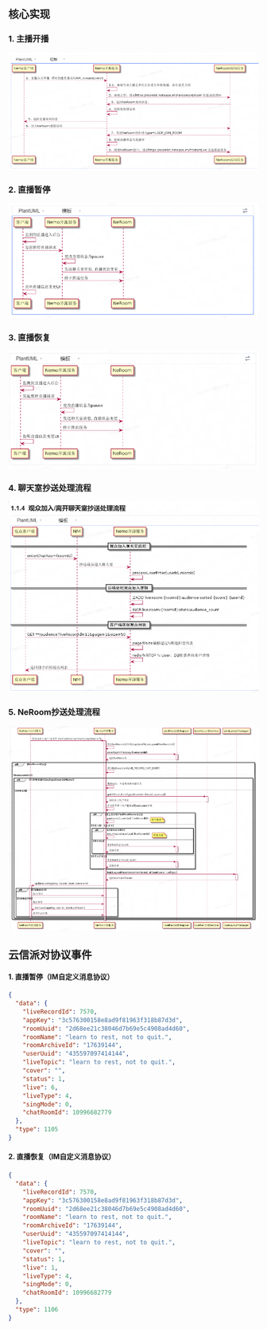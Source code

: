 ## 核心实现
### 1. 主播开播
![](./主播开播.png)
### 2. 直播暂停
![](./直播暂停.png)
### 3. 直播恢复
![](./直播恢复.png)
### 4. 聊天室抄送处理流程
![](./聊天室抄送处理流程.png)
### 5. NeRoom抄送处理流程
![](./NeRoom抄送处理流程.png)

## 云信派对协议事件
#### 1. 直播暂停（IM自定义消息协议）
```json
{
  "data": {
    "liveRecordId": 7570,
    "appKey": "3c576300158e8ad9f81963f318b87d3d",
    "roomUuid": "2d68ee21c38046d7b69e5c4908ad4d60",
    "roomName": "learn to rest, not to quit.",
    "roomArchiveId": "17639144",
    "userUuid": "435597097414144",
    "liveTopic": "learn to rest, not to quit.",
    "cover": "",
    "status": 1,
    "live": 6,
    "liveType": 4,
    "singMode": 0,
    "chatRoomId": 10996682779
  },
  "type": 1105
}

```
#### 2. 直播恢复（IM自定义消息协议）
```json
{
  "data": {
    "liveRecordId": 7570,
    "appKey": "3c576300158e8ad9f81963f318b87d3d",
    "roomUuid": "2d68ee21c38046d7b69e5c4908ad4d60",
    "roomName": "learn to rest, not to quit.",
    "roomArchiveId": "17639144",
    "userUuid": "435597097414144",
    "liveTopic": "learn to rest, not to quit.",
    "cover": "",
    "status": 1,
    "live": 1,
    "liveType": 4,
    "singMode": 0,
    "chatRoomId": 10996682779
  },
  "type": 1106
}

```
